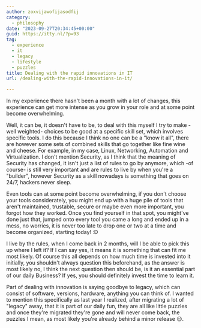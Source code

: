 ```yaml
---
author: zoxvijawofijasodfij
category:
  - philosophy
date: "2023-09-27T20:34:45+00:00"
guid: https://itty.nl/?p=93
tag:
  - experience
  - it
  - legacy
  - lifestyle
  - puzzles
title: Dealing with the rapid innovations in IT
url: /dealing-with-the-rapid-innovations-in-it/

---
```

In my experience there hasn't been a month with a lot of changes, this experience can get more intense as you grow in your role and at some point become overwhelming.

Well, it can be, it doesn't have to be, to deal with this myself I try to make -well weighted- choices to be good at a specific skill set, which involves specific tools. I do this because I think no one can be a "know it all", there are however some sets of combined skills that go together like fine wine and cheese. For example, in my case, Linux, Networking, Automation and Virtualization. I don't mention Security, as I think that the meaning of Security has changed, it isn't just a list of rules to go by anymore, which -of course- is still very important and are rules to live by when you're a "builder", however Security as a skill nowadays is something that goes on 24/7, hackers never sleep.

Even tools can at some point become overwhelming, if you don't choose your tools considerately, you might end up with a huge pile of tools that aren't maintained, trustable, secure or maybe even more important, you forgot how they worked. Once you find yourself in that spot, you might've done just that, jumped onto every tool you came a long and ended up in a mess, no worries, it is never too late to drop one or two at a time and become organized, starting today! :D

I live by the rules, when I come back in 2 months, will I be able to pick this up where I left it? If I can say yes, it means it is something that can fit me most likely. Of course this all depends on how much time is invested into it initially, you shouldn't always question this beforehand, as the answer is most likely no, I think the next question then should be, is it an essential part of our daily Business? If yes, you should definitely invest the time to learn it.

Part of dealing with innovation is saying goodbye to legacy, which can consist of software, versions, hardware, anything you can think of. I wanted to mention this specifically as last year I realized, after migrating a lot of "legacy" away, that it is part of our daily fun, they are all like little puzzles and once they're migrated they're gone and will never come back, the puzzles I mean, as most likely you're already behind a minor release 😉.
